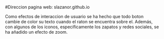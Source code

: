 #Direccion pagina web: slazanor.github.io

Como efectos de interaccion de usuario se ha hecho que todo boton cambie de color su texto cuando el raton se encuentra sobre el.
Además, con algunos de los iconos, específicamente los zapatos y redes sociales, se ha añadido un efecto de zoom.

